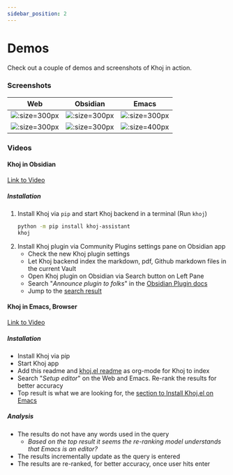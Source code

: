 ```yaml
---
sidebar_position: 2
---
```


# Demos

Check out a couple of demos and screenshots of Khoj in action.

### Screenshots

| Web | Obsidian | Emacs |
|:---:|:--------:|:-----:|
| ![](/img/khoj_search_on_web.png ':size=300px') | ![](/img/khoj_search_on_obsidian.png ':size=300px') | ![](/img/khoj_search_on_emacs.png ':size=300px') |
| ![](/img/khoj_chat_on_web.png ':size=300px') | ![](/img/khoj_chat_on_obsidian.png ':size=300px') | ![](/img/khoj_chat_on_emacs.png ':size=400px') |


### Videos
#### Khoj in Obsidian
[Link to Video](https://github-production-user-asset-6210df.s3.amazonaws.com/6413477/240061700-3e33d8ea-25bb-46c8-a3bf-c92f78d0f56b.mp4)

##### Installation

1. Install Khoj via `pip` and start Khoj backend in a terminal (Run `khoj`)
    ```bash
    python -m pip install khoj-assistant
    khoj
    ```
2. Install Khoj plugin via Community Plugins settings pane on Obsidian app
    - Check the new Khoj plugin settings
    - Let Khoj backend index the markdown, pdf, Github markdown files in the current Vault
    - Open Khoj plugin on Obsidian via Search button on Left Pane
    - Search \"*Announce plugin to folks*\" in the [Obsidian Plugin docs](https://marcus.se.net/obsidian-plugin-docs/)
    - Jump to the [search result](https://marcus.se.net/obsidian-plugin-docs/publishing/submit-your-plugin)

#### Khoj in Emacs, Browser
[Link to Video](https://user-images.githubusercontent.com/6413477/184735169-92c78bf1-d827-4663-9087-a1ea194b8f4b.mp4)

##### Installation

- Install Khoj via pip
- Start Khoj app
- Add this readme and [khoj.el readme](https://github.com/khoj-ai/khoj/tree/master/src/interface/emacs) as org-mode for Khoj to index
- Search \"*Setup editor*\" on the Web and Emacs. Re-rank the results for better accuracy
- Top result is what we are looking for, the [section to Install Khoj.el on Emacs](https://github.com/khoj-ai/khoj/tree/master/src/interface/emacs#2-Install-Khojel)

##### Analysis

- The results do not have any words used in the query
  - *Based on the top result it seems the re-ranking model understands that Emacs is an editor?*
- The results incrementally update as the query is entered
- The results are re-ranked, for better accuracy, once user hits enter
